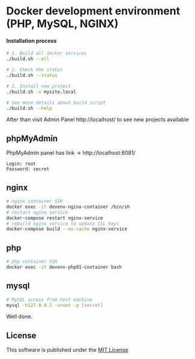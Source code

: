 Docker development environment (PHP, MySQL, NGINX)
==================================================

#### Installation process

```bash
# 1. Build all docker services
./build.sh --all 

# 2. Check the status
./build.sh --status

# 3. Install new project
./build.sh -s mysite.local

# See more details about build script
./build.sh --help
```

After than visit Admin Panel http://localhost/ to see new projects available

phpMyAdmin
----------

PhpMyAdmin panel has link -> http://localhost:8081/
```
Login: root
Password: secret
```

nginx
-----
```bash
# nginx container SSH
docker exec -it devenv-nginx-container /bin/sh
# restart nginx service 
docker-compose restart nginx-service
# rebuild nginx service to update SSL keys
docker-compose build --no-cache nginx-service
```

php
---
```bash
# php container SSH
docker exec -it devenv-php81-container bash
```

mysql
-----
```bash
# MySQL access from host machine
mysql -h127.0.0.1 -uroot -p [secret]
```

Well done.


License
-------

This software is published under the [MIT License](LICENSE.md)

